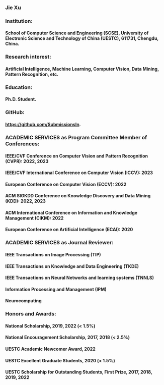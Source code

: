 ### Jie Xu
### Institution:
#### School of Computer Science and Engineering (SCSE), University of Electronic Science and Technology of China (UESTC), 611731, Chengdu, China.
### Research interest:
#### Artificial Intelligence, Machine Learning, Computer Vision, Data Mining, Pattern Recognition, etc.
### Education:
#### Ph.D. Student.
### GitHub:
#### <https://github.com/SubmissionsIn>.
### ACADEMIC SERVICES as Program Committee Member of Conferences:
#### IEEE/CVF Conference on Computer Vision and Pattern Recognition (CVPR): 2022, 2023
#### IEEE/CVF International Conference on Computer Vision (ICCV): 2023
#### European Conference on Computer Vision (ECCV): 2022
#### ACM SIGKDD Conference on Knowledge Discovery and Data Mining (KDD): 2022, 2023
#### ACM International Conference on Information and Knowledge Management (CIKM): 2022
#### European Conference on Artificial Intelligence (ECAI): 2020
### ACADEMIC SERVICES as Journal Reviewer:
#### IEEE Transactions on Image Processing (TIP)
#### IEEE Transactions on Knowledge and Data Engineering (TKDE)
#### IEEE Transactions on Neural Networks and learning systems (TNNLS)
#### Information Processing and Management (IPM)
#### Neurocomputing
### Honors and Awards:
#### National Scholarship, 2019, 2022 (< 1.5\%)
#### National Encouragement Scholarship, 2017, 2018 (< 2.5\%)
#### UESTC Academic Newcomer Award, 2022
#### UESTC Excellent Graduate Students, 2020 (< 1.5\%)
#### UESTC Scholarship for Outstanding Students, First Prize, 2017, 2018, 2019, 2022
